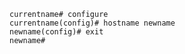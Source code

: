     currentname# configure
    currentname(config)# hostname newname
    newname(config)# exit
    newname#
